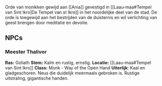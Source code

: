 Orde van monikken gewijd aan [[Ania]] gevestigd in [[Laau-maa#Tempel van Sint Ikro|De Tempel van st Ikro]] in het noordelijke deel van de stad. De orde is toegewijd aan het bestrijden van de duisternis en wil verlichting van geest brengen door meditatie en devotie. 

## NPCs

### Meester Thalivor
**Ras:** Goliath
**Stem:** Kalm en rustig, ernstig.
**Locatie:** [[Laau-maa#Tempel van Sint Ikro]]
**Class:** Monk - Way of the Open Hand
**Uiterlijk**: Kaal en gladgeschoren. Neus die duidelijk meermaals gebroken is. Rustige uitstraling, gigantische handen.